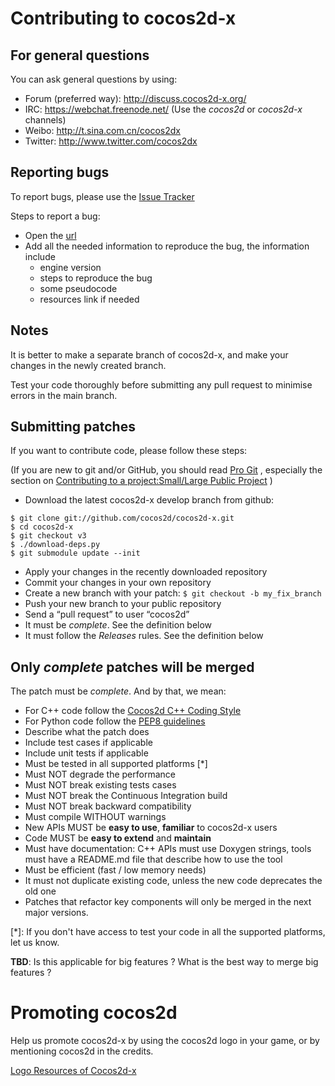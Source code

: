 # Contributing to cocos2d-x


## For general questions


You can ask general questions by using:

-   Forum (preferred way): http://discuss.cocos2d-x.org/
-   IRC: https://webchat.freenode.net/ (Use the *cocos2d* or *cocos2d-x* channels)
-   Weibo: http://t.sina.com.cn/cocos2dx
-   Twitter: http://www.twitter.com/cocos2dx

## Reporting bugs

To report bugs, please use the [Issue Tracker](https://github.com/cocos2d/cocos2d-x/issues)

Steps to report a bug:
* Open the [url](https://github.com/cocos2d/cocos2d-x/issues/new)
* Add all the needed information to reproduce the bug, the information include
    * engine version
    * steps to reproduce the bug
    * some pseudocode
    * resources link if needed

## Notes

It is better to make a separate branch of cocos2d-x, and make your changes in the newly created branch. 

Test your code thoroughly before submitting any pull request to minimise errors in the main branch.
## Submitting patches

If you want to contribute code, please follow these steps:

(If you are new to git and/or GitHub, you should read [Pro Git](http://progit.org/book/) , especially the section on [Contributing to a project:Small/Large Public Project](http://progit.org/book/ch5-2.html#public_small_project) )

-   Download the latest cocos2d-x develop branch from github:

```
$ git clone git://github.com/cocos2d/cocos2d-x.git
$ cd cocos2d-x
$ git checkout v3
$ ./download-deps.py
$ git submodule update --init
```

-   Apply your changes in the recently downloaded repository
-   Commit your changes in your own repository
-   Create a new branch with your patch: `$ git checkout -b my_fix_branch`
-   Push your new branch to your public repository
-   Send a “pull request” to user “cocos2d”
-   It must be _complete_. See the definition below
-   It must follow the _Releases_ rules. See the definition below

## Only _complete_ patches will be merged

The patch must be _complete_. And by that, we mean:

-   For C++ code follow the [Cocos2d C++ Coding Style][1]
-   For Python code follow the [PEP8 guidelines][3]
-   Describe what the patch does
-   Include test cases if applicable
-   Include unit tests if applicable
-   Must be tested in all supported platforms [*]
-   Must NOT degrade the performance
-   Must NOT break existing tests cases
-   Must NOT break the Continuous Integration build
-   Must NOT break backward compatibility
-   Must compile WITHOUT warnings
-   New APIs MUST be **easy to use**, **familiar** to cocos2d-x users
-   Code MUST be **easy to extend** and **maintain**
-   Must have documentation: C++ APIs must use Doxygen strings, tools must have a README.md file that describe how to use the tool
-   Must be efficient (fast / low memory needs)
-   It must not duplicate existing code, unless the new code deprecates the old one
-   Patches that refactor key components will only be merged in the next major versions.

[*]: If you don't have access to test your code in all the supported platforms, let us know.

__TBD__: Is this applicable for big features ? What is the best way to merge big features ?

# Promoting cocos2d

Help us promote cocos2d-x by using the cocos2d logo in your game, or by mentioning cocos2d in the credits.

[Logo Resources of Cocos2d-x][2]


[1]: https://github.com/cocos2d/cocos2d-x/blob/v3/docs/CODING_STYLE.md
[2]: http://www.cocos2d-x.org/wiki/Logo_Resources_of_Cocos2d-x
[3]: https://www.python.org/dev/peps/pep-0008
